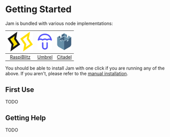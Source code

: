 # Getting Started

Jam is bundled with various node implementations:

<table>
<thead>
<tr>
<th style="text-align:center"><img src="assets/raspiblitz-dark.svg#gh-light-mode-only" width="40px" alt="RaspiBlitz Logo" /><img src="assets/raspiblitz-light.svg#gh-dark-mode-only" width="40px" alt="RaspiBlitz Logo" /></th>
<th style="text-align:center"><img src="assets/umbrel.svg" width="45px" alt="Umbrel Logo" /></th>
<th style="text-align:center"><img src="assets/citadel.png" width="45px" alt="Citadel Logo" /></th>
</tr>
</thead>
<tbody>
<tr>
<td style="text-align:center"><a href="https://github.com/rootzoll/raspiblitz">RaspiBlitz</a></td>
<td style="text-align:center"><a href="https://getumbrel.com">Umbrel</a></td>
<td style="text-align:center"><a href="https://runcitadel.space">Citadel</a></td>
</tr>
</tbody>
</table>

You should be able to install Jam with one click if you are running any of the above. If you aren't, please refer to the [manual installation](installation.md).

## First Use

TODO

## Getting Help

TODO
